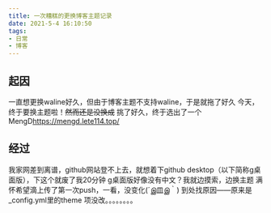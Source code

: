 ```yaml
---
title: 一次糟糕的更换博客主题记录
date: 2021-5-4 16:10:50
tags:
- 日常
- 博客
---
```

## 起因
一直想更换waline好久，但由于博客主题不支持waline，于是就拖了好久
今天，终于要换主题啦！~~然而还是没换成~~
挑了好久，终于选出了一个MengD<https://mengd.lete114.top/>

## 经过
我家网差到离谱，github网站登不上去，就想着下github desktop（以下简称g桌面版），下这个就废了我20分钟
g桌面版好像没有中文？我就边摸索，边换主题
满怀希望滴上传了第一次push，一看，没变化(´இ皿இ｀)
到处找原因——原来是_config.yml里的theme 项没改。。。。。。。。
